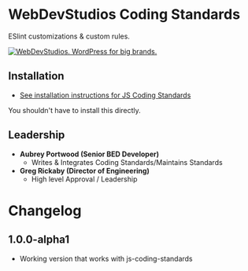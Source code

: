 # WebDevStudios Coding Standards

ESlint customizations & custom rules.

<a href="https://webdevstudios.com/contact/"><img src="https://webdevstudios.com/wp-content/uploads/2018/04/wds-github-banner.png" alt="WebDevStudios. WordPress for big brands."></a>

## Installation

- [See installation instructions for JS Coding Standards](https://github.com/WebDevStudios/js-coding-standards)

You shouldn't have to install this directly.

## Leadership

- __Aubrey Portwood (Senior BED Developer)__
    + Writes & Integrates Coding Standards/Maintains Standards
- __Greg Rickaby (Director of Engineering)__
    + High level Approval / Leadership

# Changelog

## 1.0.0-alpha1

- Working version that works with js-coding-standards

